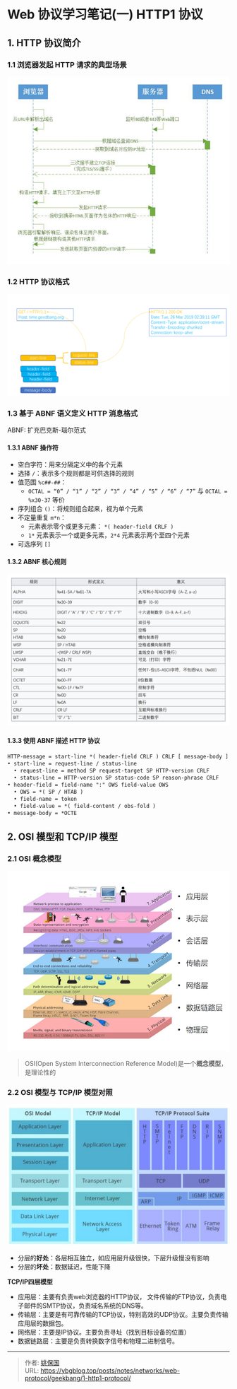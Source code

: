 # Web 协议学习笔记(一) HTTP1 协议


## 1. HTTP 协议简介

### 1.1 浏览器发起 HTTP 请求的典型场景

![浏览器发起 HTTP 请求的典型场景](images/20220827185508.png)

### 1.2 HTTP 协议格式

![HTTP 协议格式](images/20220827185721.png)

### 1.3 基于 ABNF 语义定义 HTTP 消息格式

ABNF: 扩充巴克斯-瑙尔范式

#### 1.3.1 ABNF 操作符

- 空白字符：用来分隔定义中的各个元素
- 选择 `/`：表示多个规则都是可供选择的规则
- 值范围 `%c##-##`：
  - `OCTAL = “0” / “1” / “2” / “3” / “4” / “5” / “6” / “7”` 与 `OCTAL = %x30-37` 等价
- 序列组合 `()`：将规则组合起来，视为单个元素
- 不定量重复 `m*n`：
  - 元素表示零个或更多元素： `*( header-field CRLF )`
  - `1*` 元素表示一个或更多元素，`2*4` 元素表示两个至四个元素
- 可选序列 `[]`

#### 1.3.2 ABNF 核心规则

![ABNF 核心规则](images/20220827194838.png)

#### 1.3.3 使用 ABNF 描述 HTTP 协议

```abnf
HTTP-message = start-line *( header-field CRLF ) CRLF [ message-body ]
• start-line = request-line / status-line
  • request-line = method SP request-target SP HTTP-version CRLF
  • status-line = HTTP-version SP status-code SP reason-phrase CRLF
• header-field = field-name ":" OWS field-value OWS
  • OWS = *( SP / HTAB ) 
  • field-name = token
  • field-value = *( field-content / obs-fold )
• message-body = *OCTE
```

## 2. OSI 模型和 TCP/IP 模型

### 2.1 OSI 概念模型

![OSI 七层网络模型](images/20220827200104.png)

> OSI(Open System Interconnection Reference Model)是一个**概念模型**，是理论性的

### 2.2 OSI 模型与 TCP/IP 模型对照

![2.2 OSI 模型与 TCP/IP 模型对照](images/20220827200541.png)

- 分层的**好处**：各层相互独立，如应用层升级很快，下层升级慢没有影响
- 分层的**坏处**：数据延迟，性能下降

**TCP/IP四层模型**
- 应用层：主要有负责web浏览器的HTTP协议， 文件传输的FTP协议，负责电子邮件的SMTP协议，负责域名系统的DNS等。
- 传输层：主要是有可靠传输的TCP协议，特别高效的UDP协议。主要负责传输应用层的数据包。
- 网络层：主要是IP协议。主要负责寻址（找到目标设备的位置）
- 数据链路层：主要是负责转换数字信号和物理二进制信号。






---

> 作者: [姚保国](https://ybgblog.top)  
> URL: https://ybgblog.top/posts/notes/networks/web-protocol/geekbang/1-http1-protocol/  

